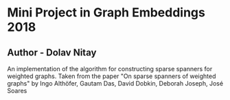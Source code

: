 # Mini Project in Graph Embeddings 2018

## Author - Dolav Nitay

An implementation of the algorithm for constructing sparse spanners for weighted graphs.
Taken from the paper "On sparse spanners of weighted graphs" by Ingo Althöfer, Gautam Das, David Dobkin, Deborah Joseph, José Soares
